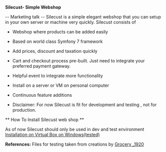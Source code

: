 **Silecust- Simple Webshop** 

-- Marketing talk --
Silecust is a simple elegant webshop that you can setup in your own server or machine very quickly. Silecust consists of 
-  Webshop where products can be added easily
- Based on world class Symfony 7 framework
- Add prices, discount and taxation quickly
- Cart and checkout process pre-built. Just need to integrate your preferred payment gateway.
- Helpful event to integrate more functionality
- Install on a server or VM on personal computer
- Continuous feature additions

- Disclaimer: For now Silecust is fit for development and testing , not for production.


** How To Install Silecust web shop **

As of now Silecust should only be used in dev and test environment
<a href="https://cooldude77.github.io/SilECust-WebShop/docs/installation/vm/virtualbox/install.html">
Installation on Virtual Box on Windows(tested)
</a>


**References:**
Files for testing taken from creations by
<a href="https://unsplash.com/photos/apples-and-bananas-in-brown-cardboard-box-8RaUEd8zD-U?utm_content=creditShareLink&utm_medium=referral&utm_source=unsplash">Grocery _1920</a>
